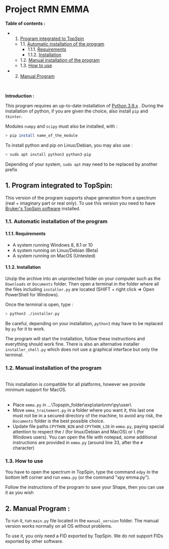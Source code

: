 # Project RMN EMMA

**Table of contents :**
<!-- vscode-markdown-toc -->
* 1. [Program integrated to TopSpin](#VersionintgreTopSpin)
	* 1.1. [Automatic installation of the program](#Installationautomatiqueduprogramme)
		* 1.1.1. [Requirements](#Prrequis)
		* 1.1.2. [Installation](#Installation)
	* 1.2. [Manual installation of the program](#Installationmanuelleduprogramme)
	* 1.3. [How to use](#Utilisationduprogramme)
* 2. [Manual Program](#Versionmanuelle)

<!-- vscode-markdown-toc-config
	numbering=true
	autoSave=true
	/vscode-markdown-toc-config -->
<!-- /vscode-markdown-toc -->
<br>

**Introduction :**

This program requires an up-to-date installation of [Python 3.9.x](https://www.python.org/downloads/) .
During the installation of python, if you are given the choice, also install `pip` and `tkinter`.

Modules `numpy` and `scipy` must also be installed, with :
```bash
> pip install name_of_the_module
```

To install python and pip on Linux/Debian, you may also use :

```bash
> sudo apt install python3 python3-pip
```
Depending of your system, `sudo apt` may need to be replaced by another prefix



##  1. <a name='VersionintgreTopSpin'></a>Program integrated to TopSpin:

This version of the program supports shape generation from a spectrum (real + imaginary part or real only). To use this version you need to have [Bruker's TopSpin software](https://www.bruker.com/protected/en/services/software-downloads/nmr.html) installed.
###  1.1. <a name='Installationautomatiqueduprogramme'></a>Automatic installation of the program

####  1.1.1. <a name='Prrequis'></a>Requirements

- A system running Windows 8, 8.1 or 10
- A system running on Linux/Debian (Beta)
- A system running on MacOS (Untested)

####  1.1.2. <a name='Installation'></a>Installation 

Unzip the archive into an unprotected folder on your computer such as the `Downloads` or `Documents` folder. Then open a terminal in the folder where all the files including `installer.py` are located (SHIFT + right click => Open PowerShell for Windows).

Once the terminal is open, type :
```bash
> python3 ./installer.py
```
Be careful, depending on your installation, `python3` may have to be replaced by `py` for it to work.

The program will start the installation, follow these instructions and everything should work fine. 
There is also an alternative installer `installer_shell.py` which does not use a graphical interface but only the terminal.

###  1.2. <a name='Installationmanuelleduprogramme'></a> Manual installation of the program


<br>
This installation is compatible for all platforms, however we provide minimum support for MacOS.
<br>
<br>

- Place `emma.py` in ...\Topspin_folder\exp\stan\nmr\py\user\
- Move `emma_traitement.py` in a folder where you want it, this last one must not be in a secured directory of the machine, to avoid any risk, the  `Documents` folder is the best possible choice.
- Update file paths `CPYTHON_BIN` and `CPYTHON_LIB` in `emma.py`, paying special attention to respect the / (for linux/Debian and MacOS) or \\ (for Windows users).
You can open the file with notepad, some additional instructions are provided in `emma.py` (around line 33, after the `#` character)

###  1.3. <a name='Utilisationduprogramme'></a> How to use
You have to open the spectrum in TopSpin, type the command `edpy` in the bottom left corner and run `emma.py` (or the command "xpy emma.py").

Follow the instructions of the program to save your Shape, then you can use it as you wish

##  2. <a name='Versionmanuelle'></a>Manual Program :

To run it, run `main.py` file located in the `manual_version` folder. The manual version works normally on all OS without problems.

To use it, you only need a FID exported by TopSpin. We do not support FIDs exported by other software.
